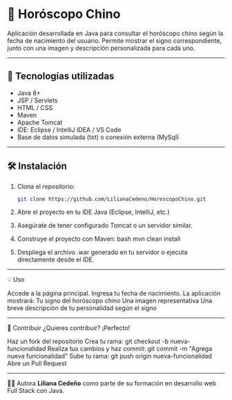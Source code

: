# 🌟 Horóscopo Chino

Aplicación desarrollada en Java para consultar el horóscopo chino según la fecha de nacimiento del usuario. 
Permite mostrar el signo correspondiente, junto con una imagen y descripción personalizada para cada uno.

---

## 🚀 Tecnologías utilizadas

- Java 8+
- JSP / Servlets
- HTML / CSS
- Maven
- Apache Tomcat
- IDE: Eclipse / IntelliJ IDEA / VS Code
- Base de datos simulada (txt) o conexión externa  (MySql)

---

## 🛠 Instalación

1. Clona el repositorio:

   ```bash
   git clone https://github.com/LilianaCedeno/HoroscopoChino.git
   
2. Abre el proyecto en tu IDE Java (Eclipse, IntelliJ, etc.)
3. Asegúrate de tener configurado Tomcat o un servidor similar.
4. Construye el proyecto con Maven:
    bash
    mvn clean install
   
5. Despliega el archivo .war generado en tu servidor o ejecuta directamente desde el IDE.

---
💡 Uso

Accede a la página principal.
  Ingresa tu fecha de nacimiento.
  La aplicación mostrará:
  Tu signo del horóscopo chino
  Una imagen representativa
  Una breve descripción de tu personalidad según el signo

---
🤝 Contribuir
¿Quieres contribuir? ¡Perfecto!

  Haz un fork del repositorio
  Crea tu rama: git checkout -b nueva-funcionalidad
  Realiza tus cambios y haz commit: git commit -m "Agrega nueva funcionalidad"
  Sube tu rama: git push origin nueva-funcionalidad
  Abre un Pull Request

---
👩‍💻 Autora
 **Liliana Cedeño** como parte de su formación en desarrollo web Full Stack con Java.

